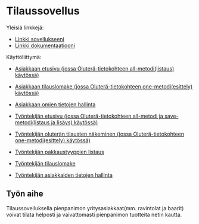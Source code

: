 # Tilaussovellus

Yleisiä linkkejä:

* [Linkki sovellukseeni](https://hawerala.users.cs.helsinki.fi/tsoha-Tilaussovellus/)
* [Linkki dokumentaatiooni](https://github.com/hannuee/Tsoha-Bootstrap/blob/master/doc/dokumentaatio.pdf)

Käyttöliittymä:

* [Asiakkaan etusivu (jossa Oluterä-tietokohteen all-metodi(listaus) käytössä)](https://hawerala.users.cs.helsinki.fi/tsoha-Tilaussovellus/)
* [Asiakkaan tilauslomake (jossa Oluterä-tietokohteen one-metodi(esittely) käytössä)](https://hawerala.users.cs.helsinki.fi/tsoha-Tilaussovellus/tilauslomake/1)
* [Asiakkaan omien tietojen hallinta](https://hawerala.users.cs.helsinki.fi/tsoha-Tilaussovellus/omattiedot)

* [Työntekijän etusivu (jossa Oluterä-tietokohteen all-metodi ja save-metodi(listaus ja lisäys) käytössä)](https://hawerala.users.cs.helsinki.fi/tsoha-Tilaussovellus/hallinnointi/oluterat)
* [Työntekijän oluterän tilausten näkeminen (jossa Oluterä-tietokohteen one-metodi(esittely) käytössä)](https://hawerala.users.cs.helsinki.fi/tsoha-Tilaussovellus/hallinnointi/oluterat/1)
* [Työntekijän pakkaustyyppien listaus](https://hawerala.users.cs.helsinki.fi/tsoha-Tilaussovellus/hallinnointi/pakkaustyypit)
* [Työntekijän tilauslomake](https://hawerala.users.cs.helsinki.fi/tsoha-Tilaussovellus/hallinnointi/tilaukset/uusi/1)
* [Työntekijän asiakkaiden tietojen hallinta](https://hawerala.users.cs.helsinki.fi/tsoha-Tilaussovellus/hallinnointi/yritysasiakkaat)

## Työn aihe

Tilaussovelluksella pienpanimon yritysasiakkaat(mm. ravintolat ja baarit) voivat tilata helposti ja vaivattomasti pienpanimon tuotteita netin kautta.
